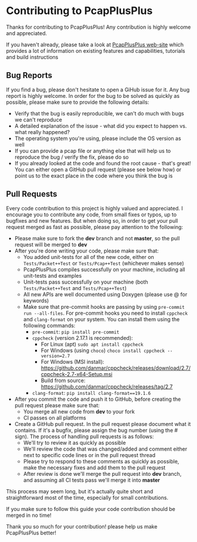 # Contributing to PcapPlusPlus

Thanks for contributing to PcapPlusPlus! Any contribution is highly welcome and appreciated.

If you haven't already, please take a look at [PcapPlusPlus web-site](https://pcapplusplus.github.io) which provides a lot of information on existing features and capabilities, tutorials and build instructions

## Bug Reports

If you find a bug, please don't hesitate to open a GiHub issue for it. Any bug report is highly welcome. In order for the bug to be solved as quickly as possible, please make sure to provide the following details:
- Verify that the bug is easily reproducible, we can't do much with bugs we can't reproduce
- A detailed explanation of the issue - what did you expect to happen vs. what really happened?
- The operating system you're using, please include the OS version as well
- If you can provide a pcap file or anything else that will help us to reproduce the bug / verify the fix, please do so
- If you already looked at the code and found the root cause - that's great! You can either open a GitHub pull request (please see below how) or point us to the exact place in the code where you think the bug is

## Pull Requests

Every code contribution to this project is highly valued and appreciated. I encourage you to contribute any code, from small fixes or typos, up to bugfixes and new features. But when doing so, in order to get your pull request merged as fast as possible, please pay attention to the following:
- Please make sure to fork the **dev** branch and not **master**, so the pull request will be merged to **dev**
- After you're done writing your code, please make sure that:
   - You added unit-tests for all of the new code, either on `Tests/Packet++Test` or `Tests/Pcap++Test` (whichever makes sense)
   - PcapPlusPlus compiles successfully on your machine, including all unit-tests and examples
   - Unit-tests pass successfully on your machine (both `Tests/Packet++Test` and `Tests/Pcap++Test`)
   - All new APIs are well documented using Doxygen (please use @ for keywords)
   - Make sure that pre-commit hooks are passing by using `pre-commit run --all-files`. For pre-commit hooks you need to install `cppcheck` and `clang-format` on your system. You can install them using the following commands:
      - `pre-commit`: `pip install pre-commit`
      - `cppcheck` (version 2.17.1 is recommended):
         - For Linux (apt) `sudo apt install cppcheck`
         - For Windows (using `choco`) `choco install cppcheck --version=2.7`
         - For Windows (MSI install): https://github.com/danmar/cppcheck/releases/download/2.7/cppcheck-2.7-x64-Setup.msi
         - Build from source: https://github.com/danmar/cppcheck/releases/tag/2.7
      - `clang-format`: `pip install clang-format==19.1.6`
- After you commit the code and push it to GitHub, before creating the pull request please make sure that:
   - You merge all new code from **dev** to your fork
   - CI passes on all platforms
- Create a GitHub pull request. In the pull request please document what it contains. If it's a bugfix, please assign the bug number (using the # sign). The process of handling pull requests is as follows:
   - We'll try to review it as quickly as possible
   - We'll review the code that was changed/added and comment either next to specific code lines or in the pull request thread
   - Please try to respond to these comments as quickly as possible, make the necessary fixes and add them to the pull request
   - After review is done we'll merge the pull request into **dev** branch, and assuming all CI tests pass we'll merge it into **master**

This process may seem long, but it's actually quite short and straightforward most of the time, especially for small contributions.

If you make sure to follow this guide your code contribution should be merged in no time!

Thank you so much for your contribution! please help us make PcapPlusPlus better!
